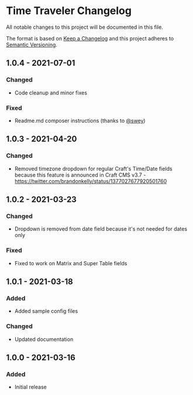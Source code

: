 # Time Traveler Changelog

All notable changes to this project will be documented in this file.

The format is based on [Keep a Changelog](http://keepachangelog.com/) and this project adheres to [Semantic Versioning](http://semver.org/).

## 1.0.4 - 2021-07-01
### Changed
- Code cleanup and minor fixes

### Fixed
- Readme.md composer instructions (thanks to [@swey](https://github.com/swey))

## 1.0.3 - 2021-04-20
### Changed
- Removed timezone dropdown for regular Craft's Time/Date fields because this feature is announced in Craft CMS v3.7 - https://twitter.com/brandonkelly/status/1377027677920501760

## 1.0.2 - 2021-03-23
### Changed
- Dropdown is removed from date field because it's not needed for dates only

### Fixed
- Fixed to work on Matrix and Super Table fields

## 1.0.1 - 2021-03-18
### Added
- Added sample config files

### Changed
- Updated documentation

## 1.0.0 - 2021-03-16
### Added
- Initial release
